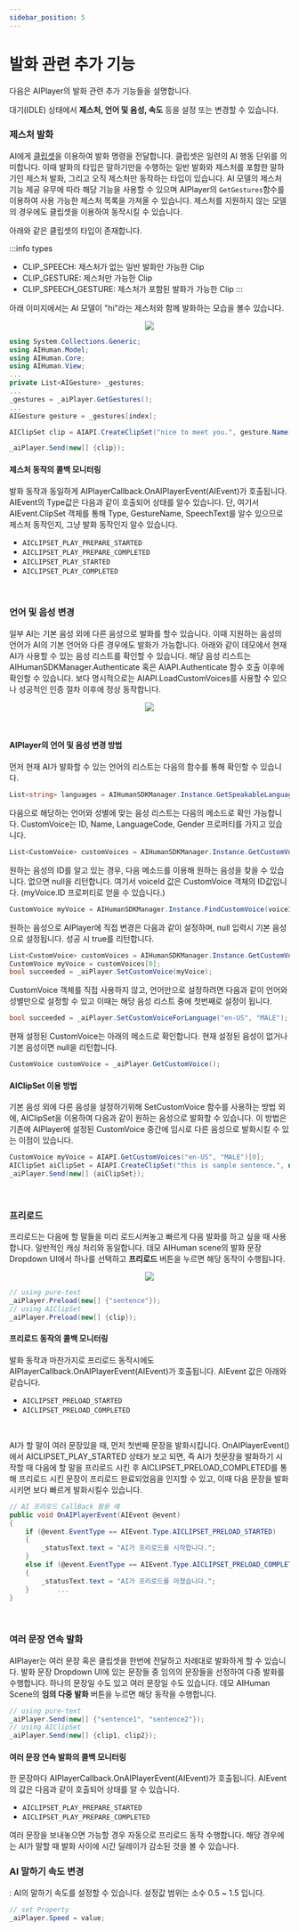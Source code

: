 ```yaml
---
sidebar_position: 5
---
```


# 발화 관련 추가 기능

다음은 AIPlayer의 발화 관련 추가 기능들을 설명합니다.

대기(IDLE) 상태에서 **제스처, 언어 및 음성, 속도** 등을 설정 또는 변경할 수 있습니다.

### 제스처 발화
AI에게 [클립셋](/aihuman/unity-sdk/apis/aiclipset)을 이용하여 발화 명령을 전달합니다. 클립셋은 일련의 AI 행동 단위를 의미합니다. 이때 발화의 타입은 말하기만을 수행하는 일반 발화와 제스처를 포함한 말하기인 제스처 발화, 그리고 오직 제스처만 동작하는 타입이 있습니다. AI 모델의 제스처 기능 제공 유무에 따라 해당 기능을 사용할 수 있으며 AIPlayer의 `GetGestures`함수를 이용하여 사용 가능한 제스처 목록을 가져올 수 있습니다. 제스처를 지원하지 않는 모델의 경우에도 클립셋을 이용하여 동작시킬 수 있습니다. 

아래와 같은 클립셋의 타입이 존재합니다.

:::info types
  - CLIP_SPEECH: 제스처가 없는 일반 발화만 가능한 Clip
  - CLIP_GESTURE: 제스처만 가능한 Clip
  - CLIP_SPEECH_GESTURE: 제스처가 포함된 발화가 가능한 Clip
:::

아래 이미지에서는 AI 모델이 "hi"라는 제스처와 함께 발화하는 모습을 볼수 있습니다.

<p align="center">
<img src="/img/aihuman/unity/aiplayer_gesture.png" style={{zoom: "30%"}} />
</p>

```csharp
using System.Collections.Generic;
using AIHuman.Model;
using AIHuman.Core;
using AIHuman.View;
...
private List<AIGesture> _gestures;
...
_gestures = _aiPlayer.GetGestures();
...
AIGesture gesture = _gestures[index];

AIClipSet clip = AIAPI.CreateClipSet("nice to meet you.", gesture.Name);

_aiPlayer.Send(new[] {clip});
```

#### 제스처 동작의 콜백 모니터링

발화 동작과 동일하게 AIPlayerCallback.OnAIPlayerEvent(AIEvent)가 호출됩니다. AIEvent의 Type값은 다음과 같이 호출되어 상태를 알수 있습니다. 단, 여기서 AIEvent.ClipSet 객체를 통해 Type, GestureName, SpeechText를 알수 있으므로 제스처 동작인지, 그냥 발화 동작인지 알수 있습니다. 

- `AICLIPSET_PLAY_PREPARE_STARTED`
- `AICLIPSET_PLAY_PREPARE_COMPLETED`
- `AICLIPSET_PLAY_STARTED`
- `AICLIPSET_PLAY_COMPLETED`

<br/>

### 언어 및 음성 변경
일부 AI는 기본 음성 외에 다른 음성으로 발화를 할수 있습니다. 이때 지원하는 음성의 언어가 AI의 기본 언어와 다른 경우에도 발화가 가능합니다. 아래와 같이 데모에서 현재 AI가 사용할 수 있는 음성 리스트를 확인할 수 있습니다. 해당 음성 리스트는 AIHumanSDKManager.Authenticate 혹은 AIAPI.Authenticate 함수 호출 이후에 확인할 수 있습니다. 보다 명시적으로는 AIAPI.LoadCustomVoices를 사용할 수 있으나 성공적인 인증 절차 이후에 정상 동작합니다.

<p align="center">
<img src="/img/aihuman/unity/aiplayer_customvoice.png" style={{zoom: "30%"}} />
</p>

<br/>

#### AIPlayer의 언어 및 음성 변경 방법
먼저 현재 AI가 발화할 수 있는 언어의 리스트는 다음의 함수를 통해 확인할 수 있습니다.

```csharp
List<string> languages = AIHumanSDKManager.Instance.GetSpeakableLanguages(_aiPlayer.AIGender);
``` 

다음으로 해당하는 언어와 성별에 맞는 음성 리스트는 다음의 메소드로 확인 가능합니다. CustomVoice는 ID, Name, LanguageCode, Gender 프로퍼티를 가지고 있습니다.

```csharp
List<CustomVoice> customVoices = AIHumanSDKManager.Instance.GetCustomVoices();
``` 

원하는 음성의 ID를 알고 있는 경우, 다음 메소드를 이용해 원하는 음성을 찾을 수 있습니다. 없으면 null을 리턴합니다. 여기서 voiceId 값은 CustomVoice 객체의 ID값입니다. (myVoice.ID 프로퍼티로 얻을 수 있습니다.)

```csharp
CustomVoice myVoice = AIHumanSDKManager.Instance.FindCustomVoice(voiceId);
``` 

원하는 음성으로 AIPlayer에 직접 변경은 다음과 같이 설정하며, null 입력시 기본 음성으로 설정됩니다. 성공 시 true를 리턴합니다. 

```csharp
List<CustomVoice> customVoices = AIHumanSDKManager.Instance.GetCustomVoices();
CustomVoice myVoice = customVoices[0]; 
bool succeeded = _aiPlayer.SetCustomVoice(myVoice);
```


CustomVoice 객체를 직접 사용하지 않고, 언어만으로 설정하려면 다음과 같이 언어와 성별만으로 설정할 수 있고 이때는 해당 음성 리스트 중에 첫번째로 설정이 됩니다. 

```csharp
bool succeeded = _aiPlayer.SetCustomVoiceForLanguage("en-US", "MALE");
```


현재 설정된 CustomVoice는 아래의 메소드로 확인합니다. 현재 설정된 음성이 없거나 기본 음성이면 null을 리턴합니다.

```csharp
CustomVoice customVoice = _aiPlayer.GetCustomVoice();
```

#### AIClipSet 이용 방법
기본 음성 외에 다른 음성을 설정하기위해 SetCustomVoice 함수를 사용하는 방법 외에, AIClipSet을 이용하여 다음과 같이 원하는 음성으로 발화할 수 있습니다. 이 방법은 기존에 AIPlayer에 설정된 CustomVoice 중간에 임시로 다른 음성으로 발화시킬 수 있는 이점이 있습니다. 

```csharp
CustomVoice myVoice = AIAPI.GetCustomVoices("en-US", "MALE")[0];
AIClipSet aiClipSet = AIAPI.CreateClipSet("this is sample sentence.", null, myVoice);
_aiPlayer.Send(new[] {aiClipSet});
``` 

<br/>

### 프리로드

프리로드는 다음에 할 말들을 미리 로드시켜놓고 빠르게 다음 발화를 하고 싶을 때 사용합니다. 일반적인 캐싱 처리와 동일합니다. 데모 AIHuman scene의 발화 문장 Dropdown UI에서 하나를 선택하고 **프리로드** 버튼을 누르면 해당 동작이 수행됩니다.

<p align="center">
<img src="/img/aihuman/unity/aiplayer_preload.png" style={{zoom: "30%"}} />
</p>

```csharp
// using pure-text
_aiPlayer.Preload(new[] {"sentence"});
// using AIClipSet
_aiPlayer.Preload(new[] {clip});
```

#### 프리로드 동작의 콜백 모니터링 

발화 동작과 마찬가지로 프리로드 동작시에도 AIPlayerCallback.OnAIPlayerEvent(AIEvent)가 호출됩니다. AIEvent 값은 아래와 같습니다.

- `AICLIPSET_PRELOAD_STARTED`
- `AICLIPSET_PRELOAD_COMPLETED`

<br/>

AI가 할 말이 여러 문장있을 때, 먼저 첫번째 문장을 발화시킵니다. OnAIPlayerEvent()에서 AICLIPSET_PLAY_STARTED 상태가 보고 되면, 즉 AI가 첫문장을 발화하기 시작할 때 다음에 할 말을 프리로드 시킨 후 AICLIPSET_PRELOAD_COMPLETED를 통해 프리로드 시킨 문장이 프리로드 완료되었음을 인지할 수 있고, 이때 다음 문장을 발화시키면 보다 빠르게 발화시킬수 있습니다. 

```csharp
// AI 프리로드 CallBack 활용 예
public void OnAIPlayerEvent(AIEvent @event)
{
    if (@event.EventType == AIEvent.Type.AICLIPSET_PRELOAD_STARTED)
    {
        _statusText.text = "AI가 프리로드를 시작합니다.";
    }
    else if (@event.EventType == AIEvent.Type.AICLIPSET_PRELOAD_COMPLETED)
    {
        _statusText.text = "AI가 프리로드를 마쳤습니다.";
    }   	...
}
```

<br/>

### 여러 문장 연속 발화

AIPlayer는 여러 문장 혹은 클립셋을 한번에 전달하고 차례대로 발화하게 할 수 있습니다. 발화 문장 Dropdown UI에 있는 문장들 중 임의의 문장들을 선정하여 다중 발화를 수행합니다. 하나의 문장일 수도 있고 여러 문장일 수도 있습니다. 데모 AIHuman Scene의 **임의 다중 발화** 버튼을 누르면 해당 동작을 수행합니다.

```csharp
// using pure-text
_aiPlayer.Send(new[] {"sentence1", "sentence2"});
// using AIClipSet
_aiPlayer.Send(new[] {clip1, clip2});
```

#### 여러 문장 연속 발화의 콜백 모니터링

한 문장마다 AIPlayerCallback.OnAIPlayerEvent(AIEvent)가 호출됩니다. AIEvent의 값은 다음과 같이 호출되어 상태를 알 수 있습니다. 

- `AICLIPSET_PLAY_PREPARE_STARTED`
- `AICLIPSET_PLAY_PREPARE_COMPLETED`

여러 문장을 보내놓으면 가능할 경우 자동으로 프리로드 동작 수행합니다. 해당 경우에는 AI가 말할 때 발화 사이에 시간 딜레이가 감소된 것을 볼 수 있습니다.


### AI 말하기 속도 변경

: AI의 말하기 속도를 설정할 수 있습니다. 설정값 범위는 소수 0.5 ~ 1.5 입니다.
```csharp
// set Property
_aiPlayer.Speed = value;
```
